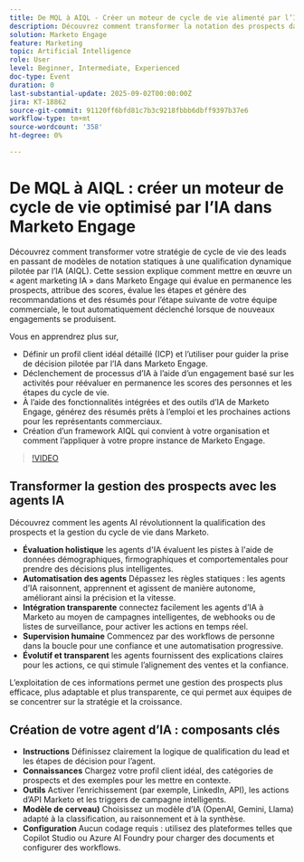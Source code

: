 ```yaml
---
title: De MQL à AIQL - Créer un moteur de cycle de vie alimenté par l’IA dans Marketo Engage
description: Découvrez comment transformer la notation des prospects dans Marketo Engage grâce à une gestion du cycle de vie pilotée par l’IA, des informations automatisées et des recommandations prêtes pour les ventes.
solution: Marketo Engage
feature: Marketing
topic: Artificial Intelligence
role: User
level: Beginner, Intermediate, Experienced
doc-type: Event
duration: 0
last-substantial-update: 2025-09-02T00:00:00Z
jira: KT-18862
source-git-commit: 91120ff6bfd81c7b3c9218fbbb6dbff9397b37e6
workflow-type: tm+mt
source-wordcount: '358'
ht-degree: 0%

---
```



# De MQL à AIQL : créer un moteur de cycle de vie optimisé par l’IA dans Marketo Engage

Découvrez comment transformer votre stratégie de cycle de vie des leads en passant de modèles de notation statiques à une qualification dynamique pilotée par l’IA (AIQL). Cette session explique comment mettre en œuvre un « agent marketing IA » dans Marketo Engage qui évalue en permanence les prospects, attribue des scores, évalue les étapes et génère des recommandations et des résumés pour l’étape suivante de votre équipe commerciale, le tout automatiquement déclenché lorsque de nouveaux engagements se produisent.

Vous en apprendrez plus sur,

* Définir un profil client idéal détaillé (ICP) et l’utiliser pour guider la prise de décision pilotée par l’IA dans Marketo Engage.
* Déclenchement de processus d’IA à l’aide d’un engagement basé sur les activités pour réévaluer en permanence les scores des personnes et les étapes du cycle de vie.
* À l’aide des fonctionnalités intégrées et des outils d’IA de Marketo Engage, générez des résumés prêts à l’emploi et les prochaines actions pour les représentants commerciaux.
* Création d’un framework AIQL qui convient à votre organisation et comment l’appliquer à votre propre instance de Marketo Engage.

>[!VIDEO](https://video.tv.adobe.com/v/3471387/?learn=on&enablevpops)

## Transformer la gestion des prospects avec les agents IA

Découvrez comment les agents AI révolutionnent la qualification des prospects et la gestion du cycle de vie dans Marketo.

* **Évaluation holistique** les agents d&#39;IA évaluent les pistes à l&#39;aide de données démographiques, firmographiques et comportementales pour prendre des décisions plus intelligentes.
* **Automatisation des agents** Dépassez les règles statiques : les agents d’IA raisonnent, apprennent et agissent de manière autonome, améliorant ainsi la précision et la vitesse.
* **Intégration transparente** connectez facilement les agents d’IA à Marketo au moyen de campagnes intelligentes, de webhooks ou de listes de surveillance, pour activer les actions en temps réel.
* **Supervision humaine** Commencez par des workflows de personne dans la boucle pour une confiance et une automatisation progressive.
* **Évolutif et transparent** les agents fournissent des explications claires pour les actions, ce qui stimule l’alignement des ventes et la confiance.

L’exploitation de ces informations permet une gestion des prospects plus efficace, plus adaptable et plus transparente, ce qui permet aux équipes de se concentrer sur la stratégie et la croissance.

## Création de votre agent d’IA : composants clés

* **Instructions** Définissez clairement la logique de qualification du lead et les étapes de décision pour l’agent.
* **Connaissances** Chargez votre profil client idéal, des catégories de prospects et des exemples pour les mettre en contexte.
* **Outils** Activer l’enrichissement (par exemple, LinkedIn, API), les actions d’API Marketo et les triggers de campagne intelligents.
* **Modèle de cerveau)** Choisissez un modèle d’IA (OpenAI, Gemini, Llama) adapté à la classification, au raisonnement et à la synthèse.
* **Configuration** Aucun codage requis : utilisez des plateformes telles que Copilot Studio ou Azure AI Foundry pour charger des documents et configurer des workflows.
